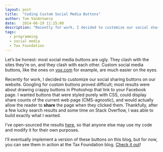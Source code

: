 ```yaml
---
layout: post
title:  "Coding Custom Social Media Buttons"
author: Tom VanAntwerp
date:   2014-06-19 11:25:00
description: "Recently for work, I decided to customize our social sharing buttons on our website. Googling for custom buttons proved difficult; most results were about drawing crappy buttons in Photoshop that link to your Facebook page. I wanted buttons that were styled purely with CSS, could display share counts of the current web page (CMS-agnostic), and would actually allow the reader to share the page when they clicked them."
tags:
  - programming
  - social media
  - Tax Foundation
---
```

Let’s be honest: most social media buttons are ugly. They clash with the sites they’re on, and they clash with each other. Custom social media buttons, like the ones on [vox.com](http://www.vox.com/) for example, are much easier on the eyes.

Recently for work, I decided to customize our social sharing buttons on our website. Googling for custom buttons proved difficult; most results were about drawing crappy buttons in Photoshop that link to your Facebook page. I wanted buttons that were styled purely with CSS, could display share counts of the current web page (CMS-agnostic), and would actually allow the reader to **share** the page when they clicked them. Thankfully, after a few lucky search results and some time on Stack Overflow, I was able to build exactly what I wanted.

I’ve open-sourced the results [here](https://gist.github.com/tvanantwerp/6708c0bf818637bf2a50), so that anyone else may use my code and modify it for their own purposes.

I’ll eventually implement a version of these buttons on this blog, but for now, you can see them in action at the Tax Foundation blog. [Check it out](http://taxfoundation.org/blog/interactive-map-where-do-us-multinational-corporations-report-foreign-taxable-income-and-foreign)!
